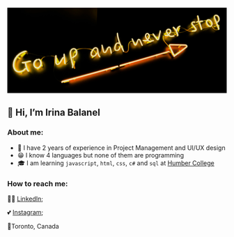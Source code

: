 ![My moto](my_moto.png)
## 👋 Hi, I’m Irina Balanel

### About me:
- 💼 I have 2 years of experience in Project Management and UI/UX design
- 😁 I know 4 languages but none of them are programming
- 🎓 I am learning `javascript`, `html`, `css`, `c#` and `sql` at [Humber College](https://humber.ca)

### How to reach me:
👩‍💻 [LinkedIn](https://www.instagram.com/irenmakarova8/);

💕 [Instagram](https://www.linkedin.com/in/irina-balanel/);

📍Toronto, Canada



